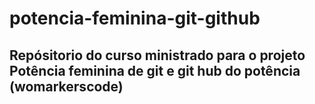 # potencia-feminina-git-github
## Repósitorio do curso ministrado para o projeto Potência feminina de git e git hub do potência (womarkerscode)
